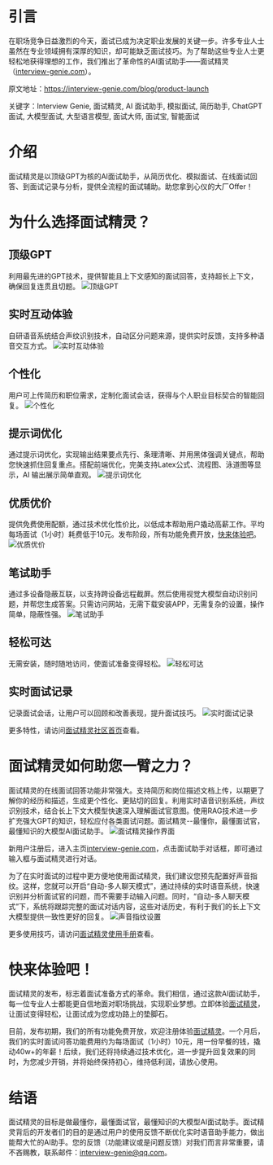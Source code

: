 # 引言
在职场竞争日益激烈的今天，面试已成为决定职业发展的关键一步。许多专业人士虽然在专业领域拥有深厚的知识，却可能缺乏面试技巧。为了帮助这些专业人士更轻松地获得理想的工作，我们推出了革命性的AI面试助手——面试精灵（[interview-genie.com](https://interview-genie.com)）。

原文地址：https://interview-genie.com/blog/product-launch

关键字：Interview Genie, 面试精灵, AI 面试助手, 模拟面试, 简历助手, ChatGPT 面试, 大模型面试, 大型语言模型, 面试大师, 面试宝, 智能面试

# 介绍
面试精灵是以顶级GPT为核的AI面试助手，从简历优化、模拟面试、在线面试回答、到面试记录与分析，提供全流程的面试辅助。助您拿到心仪的大厂Offer！

# 为什么选择面试精灵？
## 顶级GPT
利用最先进的GPT技术，提供智能且上下文感知的面试回答，支持超长上下文，确保回复连贯且切题。
![顶级GPT](https://pic.interview-genie.com/gpt-CN-sm.jpg)

## 实时互动体验
自研语音系统结合声纹识别技术，自动区分问题来源，提供实时反馈，支持多种语音交互方式。
![实时互动体验](https://pic.interview-genie.com/voice-CN-sm.jpg)

## 个性化
用户可上传简历和职位需求，定制化面试会话，获得与个人职业目标契合的智能回复。
![个性化](https://pic.interview-genie.com/customizable-CN-sm.jpg)

## 提示词优化
通过提示词优化，实现输出结果要点先行、条理清晰、并用黑体强调关键点，帮助您快速抓住回复重点。搭配前端优化，完美支持Latex公式、流程图、泳道图等显示，AI 输出展示简单直观。
![提示词优化](https://pic.interview-genie.com/prompt-optimized-CN-sm.jpg)

## 优质优价
提供免费使用配额，通过技术优化性价比，以低成本帮助用户撬动高薪工作。平均每场面试（1小时）耗费低于10元。发布阶段，所有功能免费开放，[快来体验吧](https://interview-genie.com)。
![优质优价](https://pic.interview-genie.com/affordable-CN-sm.jpg)

## 笔试助手
通过多设备隐蔽互联，以支持跨设备远程截屏。然后使用视觉大模型自动识别问题，并帮您生成答案。只需访问网站，无需下载安装APP，无需复杂的设置，操作简单，隐蔽性强。
![笔试助手](https://pic.interview-genie.com/written-exam-CN-sm.jpg)

## 轻松可达
无需安装，随时随地访问，使面试准备变得轻松。
![轻松可达](https://pic.interview-genie.com/easily-accessible-CN-sm.jpg)

## 实时面试记录
记录面试会话，让用户可以回顾和改善表现，提升面试技巧。
![实时面试记录](https://pic.interview-genie.com/live-recording-CN-sm.jpg)


更多特性，请访问[面试精灵社区首页](https://interview-genie.com/web)查看。

# 面试精灵如何助您一臂之力？
面试精灵的在线面试回答功能非常强大。支持简历和岗位描述文档上传，以期更了解你的经历和描述，生成更个性化、更贴切的回复。利用实时语音识别系统，声纹识别技术，结合长上下文大模型快速深入理解面试官意图。使用RAG技术进一步扩充强大GPT的知识，轻松应付各类面试问题。面试精灵--最懂你，最懂面试官，最懂知识的大模型AI面试助手。
![面试精灵操作界面](https://pic.interview-genie.com/00-interview-genie-how2use-main-sm-v2.jpg)

新用户注册后，进入主页[interview-genie.com](https://interview-genie.com)，点击面试助手对话框，即可通过输入框与面试精灵进行对话。

为了在实时面试的过程中更方便地使用面试精灵，我们建议您预先配置好声音指纹。这样，您就可以开启“自动-多人聊天模式”，通过持续的实时语音系统，快速识别并分析面试官的问题，而不需要手动输入问题。同时，“自动-多人聊天模式”下，系统将跟踪完整的面试对话内容，这些对话历史，有利于我们的长上下文大模型提供一致性更好的回复。
![声音指纹设置](https://pic.interview-genie.com/00-interview-genie-how2use-voice-signature-sm.jpg)

更多使用技巧，请访问[面试精灵使用手册](https://interview-genie.com/blog/how2use)查看。

# 快来体验吧！
面试精灵的发布，标志着面试准备方式的革命。我们相信，通过这款AI面试助手，每一位专业人士都能更自信地面对职场挑战，实现职业梦想。立即体验[面试精灵](https://interview-genie.com)，让面试变得轻松，让面试成为您成功路上的垫脚石。

目前，发布初期，我们的所有功能免费开放，欢迎注册体验[面试精灵](https://interview-genie.com)。一个月后，我们的实时面试问答功能费用约为每场面试（1小时）10元，用一份早餐的钱，撬动40w+的年薪！后续，我们还将持续通过技术优化，进一步提升回复效果的同时，为您减少开销，并将始终保持初心，维持低利润，请放心使用。

# 结语
面试精灵的目标是做最懂你，最懂面试官，最懂知识的大模型AI面试助手。面试精灵背后的开发者们的目的是通过用户的使用反馈不断优化实时语音助手能力，做出能帮大忙的AI助手。您的反馈（功能建议或是问题反馈）对我们而言非常重要，请不吝赐教，联系邮件：[interview-genie@qq.com](mailto:interview-genie@qq.com)。
